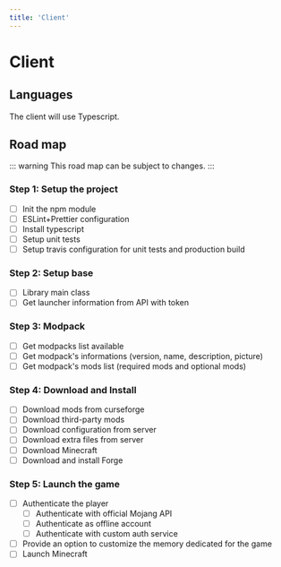 ```yaml
---
title: 'Client'
---
```


# Client

## Languages

The client will use Typescript.

## Road map

::: warning
This road map can be subject to changes.
:::

### Step 1: Setup the project
- [ ] Init the npm module
- [ ] ESLint+Prettier configuration
- [ ] Install typescript
- [ ] Setup unit tests
- [ ] Setup travis configuration for unit tests and production build

### Step 2: Setup base
- [ ] Library main class
- [ ] Get launcher information from API with token

### Step 3: Modpack
- [ ] Get modpacks list available
- [ ] Get modpack's informations (version, name, description, picture)
- [ ] Get modpack's mods list (required mods and optional mods)

### Step 4: Download and Install
- [ ] Download mods from curseforge
- [ ] Download third-party mods
- [ ] Download configuration from server
- [ ] Download extra files from server
- [ ] Download Minecraft
- [ ] Download and install Forge

### Step 5: Launch the game
- [ ] Authenticate the player
  - [ ] Authenticate with official Mojang API
  - [ ] Authenticate as offline account
  - [ ] Authenticate with custom auth service
- [ ] Provide an option to customize the memory dedicated for the game
- [ ] Launch Minecraft